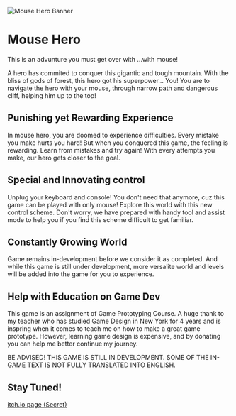 ![Mouse Hero Banner](https://img.itch.zone/aW1nLzc1NzkxMDEuanBn/original/t%2FuyWc.jpg)

# Mouse Hero


This is an advunture you must get over with ...with mouse!

A hero has commited to conquer this gigantic and tough mountain. With the bliss of gods of forest, this hero got his superpower... You! You are to navigate the hero with your mouse, through narrow path and dangerous cliff, helping him up to the top!



## Punishing yet Rewarding Experience
In mouse hero, you are doomed to experience difficulties. Every mistake you make hurts you hard! But when you conquered this game, the feeling is rewarding. Learn from mistakes and try again! With every attempts you make, our hero gets closer to the goal.


## Special and Innovating control
Unplug your keyboard and console! You don't need that anymore, cuz this game can be played with only mouse! Explore this world with this new control scheme. Don't worry, we have prepared with handy tool and assist mode to help you if you find this scheme difficult to get familiar.

## Constantly Growing World
Game remains in-development before we consider it as completed. And while this game is still under development, more versalite world and levels will be added into the game for you to experience.

## Help with Education on Game Dev
This game is an assignment of Game Prototyping Course. A huge thank to my teacher who has studied Game Design in New York for 4 years and is inspring when it comes to teach me on how to make a great game prototype. However, learning game design is expensive, and by donating you can help me better continue my journey. 


BE ADVISED! THIS GAME IS STILL IN DEVELOPMENT. SOME OF THE IN-GAME TEXT IS NOT FULLY TRANSLATED INTO ENGLISH.

## Stay Tuned!
[itch.io page (Secret)](https://capsul.itch.io/mouse-hero?secret=ob1KagubYM2ycrtOsdVtrRtiFJU)
